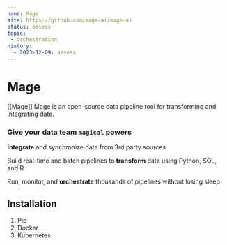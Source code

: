 ```yaml
---
name: Mage
site: https://github.com/mage-ai/mage-ai
status: assess
topic: 
 - orchestration
history:
  - 2023-12-09: assess
---
```


# Mage

[[Mage]] Mage is an open-source data pipeline tool for transforming and integrating data.
### Give your data team `magical` powers

**Integrate** and synchronize data from 3rd party sources

Build real-time and batch pipelines to **transform** data using Python, SQL, and R

Run, monitor, and **orchestrate** thousands of pipelines without losing sleep

## Installation
1. Pip
2. Docker
3. Kubernetes

